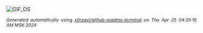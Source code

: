 <div align="justify">
<picture>
    <source media="(prefers-color-scheme: dark)" srcset="https://i.ibb.co/g3Z1SM3/output-gif.gif">
    <source media="(prefers-color-scheme: light)" srcset="https://i.ibb.co/g3Z1SM3/output-gif.gif">
    <img alt="GIF_OS" src="https://i.ibb.co/g3Z1SM3/output-gif.gif">
</picture>

<sub><i>Generated automatically using [x0rzavi/github-readme-terminal](https://github.com/x0rzavi/github-readme-terminal) on Thu Apr 25 04:35:16 AM MSK 2024</i></sub>

</div>

<!-- Image deletion URL: https://ibb.co/t4pfqM4/222e924d203e47a3a76eb9be0acab36d -->